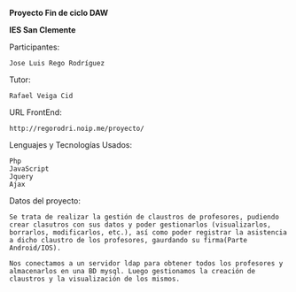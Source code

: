 **Proyecto Fin de ciclo DAW**

**IES San Clemente**

Participantes:

	Jose Luis Rego Rodríguez


Tutor:

	Rafael Veiga Cid

URL FrontEnd:

	http://regorodri.noip.me/proyecto/


Lenguajes y Tecnologías Usados:
	
	Php
	JavaScript
	Jquery
	Ajax


Datos del proyecto:
	
	Se trata de realizar la gestión de claustros de profesores, pudiendo crear clasutros con sus datos y poder gestionarlos (visualizarlos, borrarlos, modificarlos, etc.), así como poder registrar la asistencia a dicho claustro de los profesores, gaurdando su firma(Parte Android/IOS).

	Nos conectamos a un servidor ldap para obtener todos los profesores y almacenarlos en una BD mysql. Luego gestionamos la creación de claustros y la visualización de los mismos.
